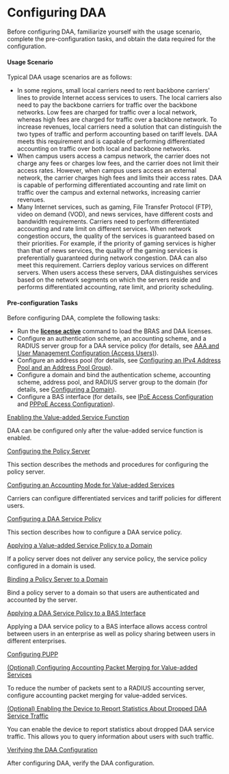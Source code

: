 Configuring DAA
===============

Before configuring DAA, familiarize yourself with the usage scenario, complete the pre-configuration tasks, and obtain the data required for the configuration.

#### Usage Scenario

Typical DAA usage scenarios are as follows:

* In some regions, small local carriers need to rent backbone carriers' lines to provide Internet access services to users. The local carriers also need to pay the backbone carriers for traffic over the backbone networks. Low fees are charged for traffic over a local network, whereas high fees are charged for traffic over a backbone network. To increase revenues, local carriers need a solution that can distinguish the two types of traffic and perform accounting based on tariff levels. DAA meets this requirement and is capable of performing differentiated accounting on traffic over both local and backbone networks.
* When campus users access a campus network, the carrier does not charge any fees or charges low fees, and the carrier does not limit their access rates. However, when campus users access an external network, the carrier charges high fees and limits their access rates. DAA is capable of performing differentiated accounting and rate limit on traffic over the campus and external networks, increasing carrier revenues.
* Many Internet services, such as gaming, File Transfer Protocol (FTP), video on demand (VOD), and news services, have different costs and bandwidth requirements. Carriers need to perform differentiated accounting and rate limit on different services. When network congestion occurs, the quality of the services is guaranteed based on their priorities. For example, if the priority of gaming services is higher than that of news services, the quality of the gaming services is preferentially guaranteed during network congestion. DAA can also meet this requirement. Carriers deploy various services on different servers. When users access these servers, DAA distinguishes services based on the network segments on which the servers reside and performs differentiated accounting, rate limit, and priority scheduling.


#### Pre-configuration Tasks

Before configuring DAA, complete the following tasks:

* Run the [**license active**](cmdqueryname=license+active) command to load the BRAS and DAA licenses.
* Configure an authentication scheme, an accounting scheme, and a RADIUS server group for a DAA service policy (for details, see [AAA and User Management Configuration (Access Users)](dc_ne_aaa_cfg_0035.html)).
* Configure an address pool (for details, see [Configuring an IPv4 Address Pool and an Address Pool Group](dc_ne_ipv4_address_cfg_0048.html)).
* Configure a domain and bind the authentication scheme, accounting scheme, address pool, and RADIUS server group to the domain (for details, see [Configuring a Domain](dc_ne_aaa_cfg_0111.html)).
* Configure a BAS interface (for details, see [IPoE Access Configuration](dc_ne_ipox_cfg_0031.html) and [PPPoE Access Configuration](dc_ne_pppoe_cfg_0001.html)).


[Enabling the Value-added Service Function](../../../../software/nev8r10_vrpv8r16/user/ne/dc_ne_daa_cfg_0004.html)

DAA can be configured only after the value-added service function is enabled.

[Configuring the Policy Server](../../../../software/nev8r10_vrpv8r16/user/ne/dc_ne_daa_cfg_0005.html)

This section describes the methods and procedures for configuring the policy server.

[Configuring an Accounting Mode for Value-added Services](../../../../software/nev8r10_vrpv8r16/user/ne/dc_ne_daa_cfg_0006.html)

Carriers can configure differentiated services and tariff policies for different users.

[Configuring a DAA Service Policy](../../../../software/nev8r10_vrpv8r16/user/ne/dc_ne_daa_cfg_0007.html)

This section describes how to configure a DAA service policy.

[Applying a Value-added Service Policy to a Domain](../../../../software/nev8r10_vrpv8r16/user/ne/dc_ne_daa_cfg_0009.html)

If a policy server does not deliver any service policy, the service policy configured in a domain is used.

[Binding a Policy Server to a Domain](../../../../software/nev8r10_vrpv8r16/user/ne/dc_ne_daa_cfg_0010.html)

Bind a policy server to a domain so that users are authenticated and accounted by the server.

[Applying a DAA Service Policy to a BAS Interface](../../../../software/nev8r10_vrpv8r16/user/ne/dc_ne_daa_cfg_0015.html)

Applying a DAA service policy to a BAS interface allows access control between users in an enterprise as well as policy sharing between users in different enterprises.

[Configuring PUPP](../../../../software/nev8r10_vrpv8r16/user/ne/dc_ne_daa_cfg_0020.html)



[(Optional) Configuring Accounting Packet Merging for Value-added Services](../../../../software/nev8r10_vrpv8r16/user/ne/dc_ne_daa_cfg_0011.html)

To reduce the number of packets sent to a RADIUS accounting server, configure accounting packet merging for value-added services.

[(Optional) Enabling the Device to Report Statistics About Dropped DAA Service Traffic](../../../../software/nev8r10_vrpv8r16/user/ne/dc_ne_daa_cfg_0021.html)

You can enable the device to report statistics about dropped DAA service traffic. This allows you to query information about users with such traffic.

[Verifying the DAA Configuration](../../../../software/nev8r10_vrpv8r16/user/ne/dc_ne_daa_cfg_0012.html)

After configuring DAA, verify the DAA configuration.